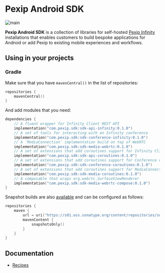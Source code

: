 # Pexip Android SDK

![main](https://github.com/pexip/pexip-android-sdk/actions/workflows/main.yml/badge.svg)

**Pexip Android SDK** is a collection of libraries for
self-hosted [Pexip Infinity](https://docs.pexip.com/admin/admin_intro.htm) installations that
enables customers to build bespoke applications for Android or add Pexip to existing mobile
experiences and workflows.

## Using in your projects

### Gradle

Make sure that you have `mavenCentral()` in the list of repositories:

```kotlin
repositories {
    mavenCentral()
}
```

And add modules that you need:

```kotlin
dependencies {
    // A fluent wrapper for Infinity Client REST API
    implementation("com.pexip.sdk:sdk-api-infinity:0.1.0")
    // A set of tools for interacting with an Infinity conference
    implementation("com.pexip.sdk:sdk-conference-infinity:0.1.0")
    // A `MediaConnection` implementation build on top of WebRTC
    implementation("com.pexip.sdk:sdk-media-webrtc:0.1.0")
    // A set of extensions that add coroutines support for Infinity Client REST API
    implementation("com.pexip.sdk:sdk-api-coroutines:0.1.0")
    // A set of extensions that add coroutines support for Conference object
    implementation("com.pexip.sdk:sdk-conference-coroutines:0.1.0")
    // A set of extensions that add coroutines support for MediaConnection object
    implementation("com.pexip.sdk:sdk-media-coroutines:0.1.0")
    // A composable that wraps org.webrtc.SurfaceViewRenderer
    implementation("com.pexip.sdk:sdk-media-webrtc-compose:0.1.0")
}
```

Snapshot builds are
also [available](https://s01.oss.sonatype.org/content/repositories/snapshots/com/pexip/sdk/) and can
be configured as follows:

```kotlin
repositories {
    maven {
        url = uri("https://s01.oss.sonatype.org/content/repositories/snapshots/")
        mavenContent {
            snapshotsOnly()
        }
    }
}
```

## Documentation

- [Recipes](docs/recipes.md)

